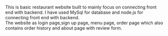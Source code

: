  This is basic restaurant website built to mainly focus on connecting front end with backend. I have used MySql for database and node.js for connecting front end with backend.
<br>
The website as login page,sign up page, menu page, order page which also contains order history and about page with review form. 
